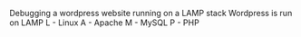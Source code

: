 Debugging a wordpress website running on a LAMP stack
Wordpress is run on LAMP 
L - Linux
A - Apache
M - MySQL
P - PHP
